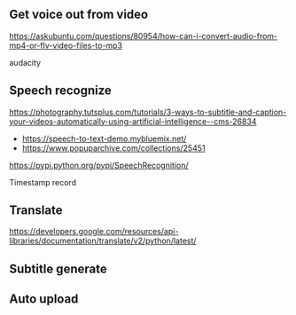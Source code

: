## Get voice out from video
https://askubuntu.com/questions/80954/how-can-i-convert-audio-from-mp4-or-flv-video-files-to-mp3

audacity

## Speech recognize
https://photography.tutsplus.com/tutorials/3-ways-to-subtitle-and-caption-your-videos-automatically-using-artificial-intelligence--cms-26834
- https://speech-to-text-demo.mybluemix.net/
- https://www.popuparchive.com/collections/25451

https://pypi.python.org/pypi/SpeechRecognition/

Timestamp record

## Translate
https://developers.google.com/resources/api-libraries/documentation/translate/v2/python/latest/


## Subtitle generate

## Auto upload

